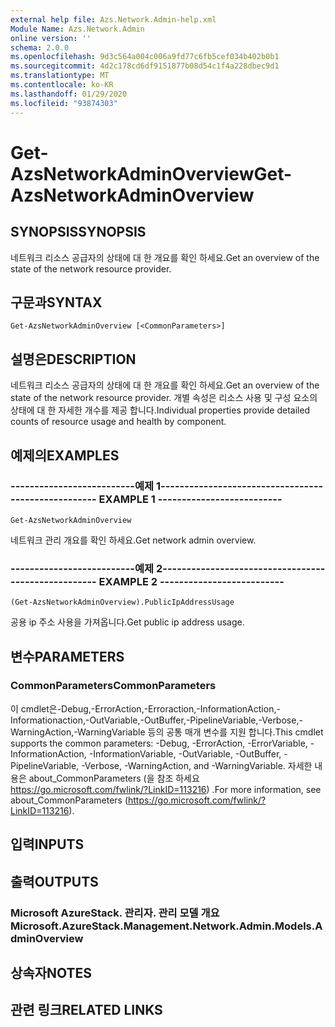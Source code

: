 ```yaml
---
external help file: Azs.Network.Admin-help.xml
Module Name: Azs.Network.Admin
online version: ''
schema: 2.0.0
ms.openlocfilehash: 9d3c564a004c006a9fd77c6fb5cef034b402b0b1
ms.sourcegitcommit: 4d2c178cd6df9151877b08d54c1f4a228dbec9d1
ms.translationtype: MT
ms.contentlocale: ko-KR
ms.lasthandoff: 01/29/2020
ms.locfileid: "93874303"
---
```

# <span data-ttu-id="fc60c-101">Get-AzsNetworkAdminOverview</span><span class="sxs-lookup"><span data-stu-id="fc60c-101">Get-AzsNetworkAdminOverview</span></span>

## <span data-ttu-id="fc60c-102">SYNOPSIS</span><span class="sxs-lookup"><span data-stu-id="fc60c-102">SYNOPSIS</span></span>
<span data-ttu-id="fc60c-103">네트워크 리소스 공급자의 상태에 대 한 개요를 확인 하세요.</span><span class="sxs-lookup"><span data-stu-id="fc60c-103">Get an overview of the state of the network resource provider.</span></span>

## <span data-ttu-id="fc60c-104">구문과</span><span class="sxs-lookup"><span data-stu-id="fc60c-104">SYNTAX</span></span>

```
Get-AzsNetworkAdminOverview [<CommonParameters>]
```

## <span data-ttu-id="fc60c-105">설명은</span><span class="sxs-lookup"><span data-stu-id="fc60c-105">DESCRIPTION</span></span>
<span data-ttu-id="fc60c-106">네트워크 리소스 공급자의 상태에 대 한 개요를 확인 하세요.</span><span class="sxs-lookup"><span data-stu-id="fc60c-106">Get an overview of the state of the network resource provider.</span></span> <span data-ttu-id="fc60c-107">개별 속성은 리소스 사용 및 구성 요소의 상태에 대 한 자세한 개수를 제공 합니다.</span><span class="sxs-lookup"><span data-stu-id="fc60c-107">Individual properties provide detailed counts of resource usage and health by component.</span></span>

## <span data-ttu-id="fc60c-108">예제의</span><span class="sxs-lookup"><span data-stu-id="fc60c-108">EXAMPLES</span></span>

### <span data-ttu-id="fc60c-109">--------------------------예제 1--------------------------</span><span class="sxs-lookup"><span data-stu-id="fc60c-109">-------------------------- EXAMPLE 1 --------------------------</span></span>
```
Get-AzsNetworkAdminOverview
```

<span data-ttu-id="fc60c-110">네트워크 관리 개요를 확인 하세요.</span><span class="sxs-lookup"><span data-stu-id="fc60c-110">Get network admin overview.</span></span>

### <span data-ttu-id="fc60c-111">--------------------------예제 2--------------------------</span><span class="sxs-lookup"><span data-stu-id="fc60c-111">-------------------------- EXAMPLE 2 --------------------------</span></span>
```
(Get-AzsNetworkAdminOverview).PublicIpAddressUsage
```

<span data-ttu-id="fc60c-112">공용 ip 주소 사용을 가져옵니다.</span><span class="sxs-lookup"><span data-stu-id="fc60c-112">Get public ip address usage.</span></span>

## <span data-ttu-id="fc60c-113">변수</span><span class="sxs-lookup"><span data-stu-id="fc60c-113">PARAMETERS</span></span>

### <span data-ttu-id="fc60c-114">CommonParameters</span><span class="sxs-lookup"><span data-stu-id="fc60c-114">CommonParameters</span></span>
<span data-ttu-id="fc60c-115">이 cmdlet은-Debug,-ErrorAction,-Erroraction,-InformationAction,-Informationaction,-OutVariable,-OutBuffer,-PipelineVariable,-Verbose,-WarningAction,-WarningVariable 등의 공통 매개 변수를 지원 합니다.</span><span class="sxs-lookup"><span data-stu-id="fc60c-115">This cmdlet supports the common parameters: -Debug, -ErrorAction, -ErrorVariable, -InformationAction, -InformationVariable, -OutVariable, -OutBuffer, -PipelineVariable, -Verbose, -WarningAction, and -WarningVariable.</span></span> <span data-ttu-id="fc60c-116">자세한 내용은 about_CommonParameters (을 참조 하세요 https://go.microsoft.com/fwlink/?LinkID=113216) .</span><span class="sxs-lookup"><span data-stu-id="fc60c-116">For more information, see about_CommonParameters (https://go.microsoft.com/fwlink/?LinkID=113216).</span></span>

## <span data-ttu-id="fc60c-117">입력</span><span class="sxs-lookup"><span data-stu-id="fc60c-117">INPUTS</span></span>

## <span data-ttu-id="fc60c-118">출력</span><span class="sxs-lookup"><span data-stu-id="fc60c-118">OUTPUTS</span></span>

### <span data-ttu-id="fc60c-119">Microsoft AzureStack. 관리자. 관리 모델 개요</span><span class="sxs-lookup"><span data-stu-id="fc60c-119">Microsoft.AzureStack.Management.Network.Admin.Models.AdminOverview</span></span>

## <span data-ttu-id="fc60c-120">상속자</span><span class="sxs-lookup"><span data-stu-id="fc60c-120">NOTES</span></span>

## <span data-ttu-id="fc60c-121">관련 링크</span><span class="sxs-lookup"><span data-stu-id="fc60c-121">RELATED LINKS</span></span>

